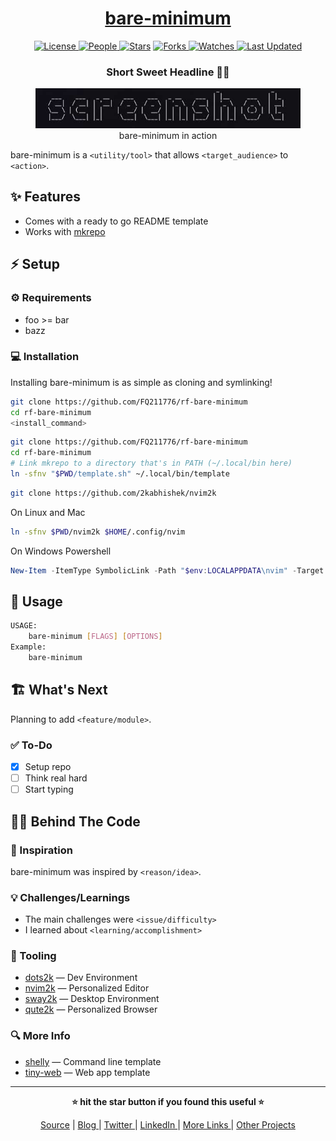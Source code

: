 <div align = "center">

<h1><a href="https://github.com/FQ211776/rf-bare-minimum">bare-minimum</a></h1>

<a href="https://github.com/FQ211776/rf-bare-minimum/blob/main/LICENSE">
<img alt="License" src="https://img.shields.io/github/license/FQ211776/rf-bare-minimum?style=flat&color=eee&label="> </a>

<a href="https://github.com/FQ211776/rf-bare-minimum/graphs/contributors">
<img alt="People" src="https://img.shields.io/github/contributors/FQ211776/rf-bare-minimum?style=flat&color=ffaaf2&label=People"> </a>

<a href="https://github.com/FQ211776/bare-minimum/stargazers">
<img alt="Stars" src="https://img.shields.io/github/stars/FQ211776/rf-bare-minimum?style=flat&color=98c379&label=Stars"></a>

<a href="https://github.com/FQ211776/rf-bare-minimum/network/members">
<img alt="Forks" src="https://img.shields.io/github/forks/FQ211776/bare-minimum?style=flat&color=66a8e0&label=Forks"> </a>

<a href="https://github.com/FQ211776/rf-bare-minimum/watchers">
<img alt="Watches" src="https://img.shields.io/github/watchers/FQ211776/rf-bare-minimum?style=flat&color=f5d08b&label=Watches"> </a>

<a href="https://github.com/FQ211776/rf-bare-minimum/pulse">
<img alt="Last Updated" src="https://img.shields.io/github/last-commit/FQ211776/rf-bare-minimum?style=flat&color=e06c75&label="> </a>

<h3>Short Sweet Headline 🎇🎉</h3>

<figure>
  <img src="images/screenshot.png" alt="bare-minimum in action">
  <br/>
  <figcaption>bare-minimum in action</figcaption>
</figure>

</div>

bare-minimum is a `<utility/tool>` that allows `<target_audience>` to `<action>`.

## ✨ Features

- Comes with a ready to go README template
- Works with [mkrepo](https://github.com/FQ211776/rf-mkrepo)

## ⚡ Setup

### ⚙️ Requirements

- foo >= bar
- bazz

### 💻 Installation

Installing bare-minimum is as simple as cloning and symlinking!

```bash
git clone https://github.com/FQ211776/rf-bare-minimum
cd rf-bare-minimum
<install_command>
```

```bash
git clone https://github.com/FQ211776/rf-bare-minimum
cd rf-bare-minimum
# Link mkrepo to a directory that's in PATH (~/.local/bin here)
ln -sfnv "$PWD/template.sh" ~/.local/bin/template
```
```bash
git clone https://github.com/2kabhishek/nvim2k
```

On Linux and Mac

```bash
ln -sfnv $PWD/nvim2k $HOME/.config/nvim
```

On Windows Powershell

```powershell
New-Item -ItemType SymbolicLink -Path "$env:LOCALAPPDATA\nvim" -Target "$PWD\nvim2k" -Force
```

## 🚀 Usage

```bash
USAGE:
    bare-minimum [FLAGS] [OPTIONS]
Example:
    bare-minimum
```

## 🏗️ What's Next

Planning to add `<feature/module>`.

### ✅ To-Do

- [x] Setup repo
- [ ] Think real hard
- [ ] Start typing

## 🧑‍💻 Behind The Code

### 🌈 Inspiration

bare-minimum was inspired by `<reason/idea>`.

### 💡 Challenges/Learnings

- The main challenges were `<issue/difficulty>`
- I learned about `<learning/accomplishment>`

### 🧰 Tooling

- [dots2k](https://github.com/FQ211776/dots2k) — Dev Environment
- [nvim2k](https://github.com/FQ211776/nvim2k) — Personalized Editor
- [sway2k](https://github.com/FQ211776/sway2k) — Desktop Environment
- [qute2k](https://github.com/FQ211776/qute2k) — Personalized Browser

### 🔍 More Info

- [shelly](https://github.com/FQ211776/shelly) — Command line template
- [tiny-web](https://github.com/FQ211776/tiny-web) — Web app template

<hr>

<div align="center">

<strong>⭐ hit the star button if you found this useful ⭐</strong><br>

<a href="https://github.com/FQ211776/rf-bare-minimum">Source</a>
| <a href="https://FQ211776.github.io/blog" target="_blank">Blog </a>
| <a href="https://twitter.com/FQ211776" target="_blank">Twitter </a>
| <a href="https://linkedin.com/in/FQ211776" target="_blank">LinkedIn </a>
| <a href="https://FQ211776.github.io/links" target="_blank">More Links </a>
| <a href="https://fq211776.github.io/rf-projects/" target="_blank">Other Projects </a>

</div>
